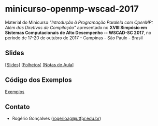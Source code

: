 # minicurso-openmp-wscad-2017
Material do Minicurso *"Introdução à Programação Paralela com OpenMP: Além das Diretivas de Compilação"* apresentado no **XVIII Simpósio em Sistemas Computacionais de Alto Desempenho -- WSCAD-SC 2017**, no período de 17-20 de outubro de 2017 - Campinas - São Paulo - Brasil

## Slides

[[Slides]](slides/minicurso-openmp.md.slides.pdf)
[[Folhetos]](slides/minicurso-openmp.md.handout.pdf)
[[Notas de Aula]](slides/minicurso-openmp.md.notes.pdf)

## Código dos Exemplos

[Exemplos](src/exemplos-minicurso-openmp)

## Contato

* Rogério Gonçalves (rogerioag@utfpr.edu.br)

